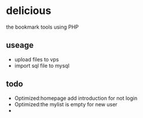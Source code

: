 # delicious
the bookmark tools using PHP

## useage
* upload files to vps
* import sql file to mysql

## todo
* Optimized:homepage add introduction for not login
* Optimized:the mylist is empty for new user
* 
